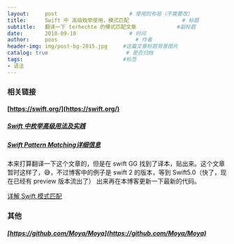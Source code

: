 ```yaml
---
layout:     post                       # 使用的布局（不需要改）
title:      Swift 中 高级枚举使用，模式匹配                 # 标题
subtitle:   翻译一下 terhechte 的模式匹配文章             #副标题
date:       2018-09-10                 # 时间
author:     poos                         # 作者
header-img: img/post-bg-2015.jpg     #这篇文章标题背景图片
catalog: true                         # 是否归档
tags:                                #标签
- 语法
---
```


### 相关链接

#### [https://swift.org/](https://swift.org/)
##### [Swift 中枚举高级用法及实践](https://swift.gg/2015/11/20/advanced-practical-enum-examples/)
##### [Swift Pattern Matching详细信息](http://appventure.me/2015/08/20/swift-pattern-matching-in-detail/)

本来打算翻译一下这个文章的，但是在 swift GG 找到了译本，贴出来。这个文章暂时这样了，😅，不过博客中的例子是 swift 2 的版本，等到 Swift5.0（快了，现在已经有 preview 版本流出了） 出来再在本博客更新一下最新的代码。

[详解 Swift 模式匹配](https://swift.gg/2015/10/27/swift-pattern-matching-in-detail/)



### 其他

##### [https://github.com/Moya/Moya](https://github.com/Moya/Moya)
